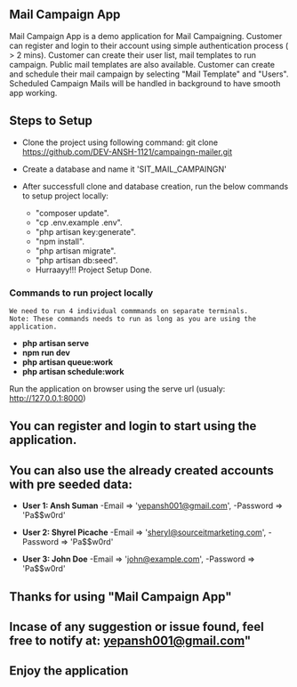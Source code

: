 ## Mail Campaign App

Mail Campaign App is a demo application for Mail Campaigning.
Customer can register and login to their account using simple authentication process ( > 2 mins).
Customer can create their user list, mail templates to run campaign. Public mail templates are also available.
Customer can create and schedule their mail campaign by selecting "Mail Template" and "Users".
Scheduled Campaign Mails will be handled in background to have smooth app working.

## Steps to Setup

- Clone the project using following command: 
    git clone https://github.com/DEV-ANSH-1121/campaingn-mailer.git
- Create a database and name it 'SIT_MAIL_CAMPAINGN'
- After successfull clone and database creation, run the below commands to setup project locally:

    - "composer update".
    - "cp .env.example .env".
    - "php artisan key:generate".
    - "npm install".
    - "php artisan migrate".
    - "php artisan db:seed".
    -  Hurraayy!!! Project Setup Done.


### Commands to run project locally
    We need to run 4 individual commmands on separate terminals.
    Note: These commands needs to run as long as you are using the application.

- **php artisan serve**
- **npm run dev**
- **php artisan queue:work**
- **php artisan schedule:work**

Run the application on browser using the serve url (usualy: http://127.0.0.1:8000)

## You can register and login to start using the application.
## You can also use the already created accounts with pre seeded data:

- **User 1: Ansh Suman**
    -Email    => 'yepansh001@gmail.com',
    -Password => 'Pa$$w0rd'

- **User 2: Shyrel Picache**
    -Email    => 'sheryl@sourceitmarketing.com',
    -Password => 'Pa$$w0rd'

- **User 3: John Doe**
    -Email    => 'john@example.com',
    -Password => 'Pa$$w0rd'



## Thanks for using "Mail Campaign App" 
## Incase of any suggestion or issue found, feel free to notify at: yepansh001@gmail.com" 

## Enjoy the application
